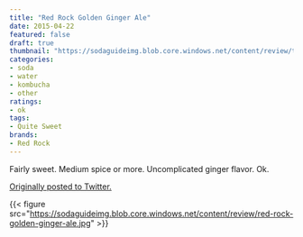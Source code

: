 ```yaml
---
title: "Red Rock Golden Ginger Ale"
date: 2015-04-22
featured: false
draft: true
thumbnail: "https://sodaguideimg.blob.core.windows.net/content/review/thumbs/red-rock-golden-ginger-ale.jpg"
categories:
- soda
- water
- kombucha
- other
ratings:
- ok
tags:
- Quite Sweet
brands:
- Red Rock
---
```


Fairly sweet. Medium spice or more. Uncomplicated ginger flavor. Ok.

[Originally posted to Twitter.](https://twitter.com/Cavorter/status/590972365867126784)

{{< figure src="https://sodaguideimg.blob.core.windows.net/content/review/red-rock-golden-ginger-ale.jpg" >}}

